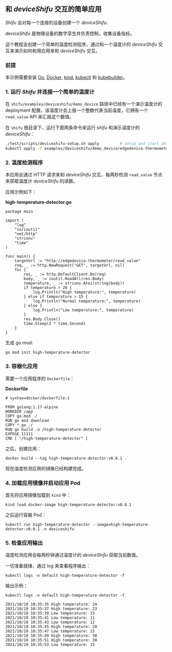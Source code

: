 ## 和 *deviceShifu* 交互的简单应用
*Shifu* 会对每一个连接的设备创建一个 *deviceShifu*.

*deviceShifu* 是物理设备的数字孪生并负责控制，收集设备指标。

这个教程会创建一个简单的温度检测程序，通过和一个温度计的 *deviceShifu* 交互来演示如何和用应用来和 *deviceShifu* 交互。

### 前提
本示例需要安装 [Go](https://golang.org/dl/), [Docker](https://docs.docker.com/get-docker/), [kind](https://kubernetes.io/docs/tasks/tools/), [kubectl](https://kubernetes.io/docs/tasks/tools/) 和 [kubebuilder](https://github.com/kubernetes-sigs/kubebuilder)。

### 1. 运行 *Shifu* 并连接一个简单的温度计
在 `shifu/examples/deviceshifu/demo_device` 路径中已经有一个演示温度计的 deployment 配置。该温度计会上报一个整数代表当前温度，它拥有一个 `read_value` API 来汇报这个数值。

在 `shifu` 根目录下，运行下面两条命令来运行 *shifu* 和演示温度计的 *deviceShifu*：

```bash
./test/scripts/deviceshifu-setup.sh apply         # setup and start shifu services for this demo
kubectl apply -f examples/deviceshifu/demo_device/edgedevice-thermometer    # connect fake thermometer to shifu
```
### 2. 温度检测程序
本应用会通过 HTTP 请求来和 *deviceShifu* 交互，每两秒检测 `read_value` 节点来获取温度计 *deviceShifu* 的读数。

应用示例如下：

**high-temperature-detector.go**
```
package main

import (
	"log"
	"io/ioutil"
	"net/http"
	"strconv"
	"time"
)

func main() {
	targetUrl := "http://edgedevice-thermometer/read_value"
	req, _ := http.NewRequest("GET", targetUrl, nil)
	for {
		res, _ := http.DefaultClient.Do(req)
		body, _ := ioutil.ReadAll(res.Body)
		temperature, _ := strconv.Atoi(string(body))
		if temperature > 20 {
			log.Println("High temperature:", temperature)
		} else if temperature > 15 {
			log.Println("Normal temperature:", temperature)
		} else {
			log.Println("Low temperature:", temperature)
		}
		res.Body.Close()
		time.Sleep(2 * time.Second)
	}
}
```

生成 go.mod:
```
go mod init high-temperature-detector
```
### 3. 容器化应用
需要一个应用程序的 `Dockerfile`：

**Dockerfile**
```
# syntax=docker/dockerfile:1

FROM golang:1.17-alpine
WORKDIR /app
COPY go.mod ./
RUN go mod download
COPY *.go ./
RUN go build -o /high-temperature-detector
EXPOSE 11111
CMD [ "/high-temperature-detector" ] 
```

之后，创建应用：

```
docker build --tag high-temperature-detector:v0.0.1 .
```

现在温度检测应用的镜像已经构建完成。

### 4. 加载应用镜像并启动应用 Pod

首先将应用镜像加载到 `kind` 中：
```
kind load docker-image high-temperature-detector:v0.0.1
```

之后运行容器 Pod：
```
kubectl run high-temperature-detector --image=high-temperature-detector:v0.0.1 -n deviceshifu
```

### 5. 检查应用输出

温度检测应用会每两秒钟通过温度计的 *deviceShifu* 获取当前数值。

一切准备就绪，通过 log 来查看程序输出：

```
kubectl logs -n default high-temperature-detector -f
```

输出示例：
```
kubectl logs -n default high-temperature-detector -f

2021/10/18 10:35:35 High temperature: 24
2021/10/18 10:35:37 High temperature: 23
2021/10/18 10:35:39 Low temperature: 15
2021/10/18 10:35:41 Low temperature: 11
2021/10/18 10:35:43 Low temperature: 12
2021/10/18 10:35:45 High temperature: 28
2021/10/18 10:35:47 Low temperature: 15
2021/10/18 10:35:49 High temperature: 30
2021/10/18 10:35:51 High temperature: 30
2021/10/18 10:35:53 Low temperature: 15


